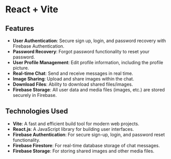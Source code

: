 # React + Vite

## Features

- **User Authentication**: Secure sign up, login, and password recovery with Firebase Authentication.
- **Password Recovery**: Forgot password functionality to reset your password.
- **User Profile Management**: Edit profile information, including the profile picture.
- **Real-time Chat**: Send and receive messages in real time.
- **Image Sharing**: Upload and share images within the chat.
- **Download Files**: Ability to download shared files/images.
- **Firebase Storage**: All user data and media files (images, etc.) are stored securely in Firebase.

## Technologies Used

- **Vite**: A fast and efficient build tool for modern web projects.
- **React.js**: A JavaScript library for building user interfaces.
- **Firebase Authentication**: For secure sign-up, login, and password reset functionality.
- **Firebase Firestore**: For real-time database storage of chat messages.
- **Firebase Storage**: For storing shared images and other media files.
